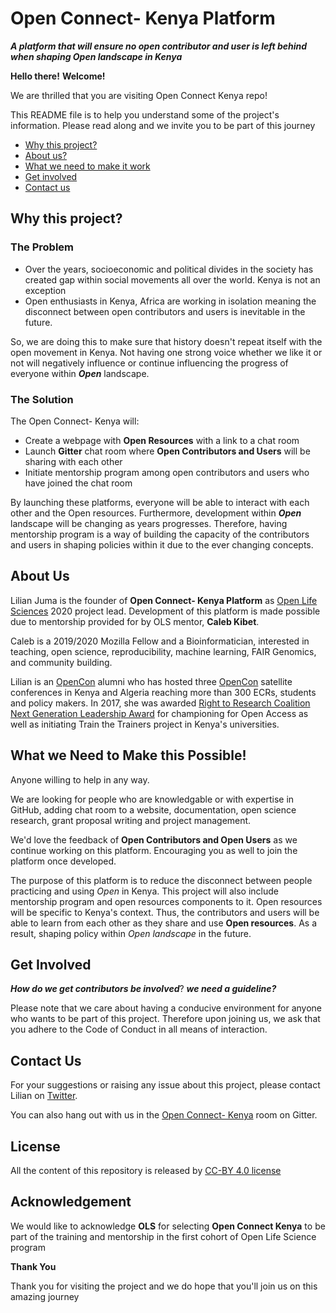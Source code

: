 # Open Connect- Kenya Platform

***A platform that will ensure no open contributor and user is left behind when shaping Open landscape in Kenya***

**Hello there!** 
**Welcome!**

We are thrilled that you are visiting Open Connect Kenya repo!

This README file is to help you understand some of the project's information. Please read along and we invite you to be part of this journey

* [Why this project?](https://github.com/Lilian9/Open_Connect_Kenya/blob/master/README.md#why-this-project)
* [About us?](https://github.com/Lilian9/Open_Connect_Kenya/blob/master/README.md#about-us)
* [What we need to make it work](https://github.com/Lilian9/Open_Connect_Kenya/blob/master/README.md#what-we-need-to-make-it-work)
* [Get involved](https://github.com/Lilian9/Open_Connect_Kenya/blob/master/README.md#get-involved)
* [Contact us](https://github.com/Lilian9/Open_Connect_Kenya/blob/master/README.md#contact-us)

## **Why this project?**

### **The Problem**
* Over the years, socioeconomic and political divides in the society has created gap within social movements all over the world. Kenya is not an exception
* Open enthusiasts in Kenya, Africa are working in isolation meaning the disconnect between open contributors and users is inevitable in the future.

So, we are doing this to make sure that history doesn't repeat itself with the open movement in Kenya. Not having one strong voice whether we like it or not will negatively influence or continue influencing the progress of everyone within **_Open_** landscape. 

### **The Solution**

The Open Connect- Kenya will:
* Create a webpage with **Open Resources** with a link to a chat room  
* Launch **Gitter** chat room where **Open Contributors and Users** will be sharing with each other
* Initiate mentorship program among open contributors and users who have joined the chat room

By launching these platforms, everyone will be able to interact with each other and the Open resources. Furthermore, development within **_Open_** landscape will be changing as years progresses. Therefore, having mentorship program is a way of building the capacity of the contributors and users in shaping policies within it due to the ever changing concepts.

## **About Us**

Lilian Juma is the founder of **Open Connect- Kenya Platform** as [Open Life Sciences](https://openlifesci.org/) 2020 project lead. Development of this platform is made possible due to mentorship provided for by OLS mentor, **Caleb Kibet**. 

Caleb is a 2019/2020 Mozilla Fellow and a Bioinformatician, interested in teaching, open science, reproducibility, machine learning, FAIR Genomics, and community building. 

Lilian is an [OpenCon](https://www.opencon2018.org/) alumni who has hosted three [OpenCon](https://www.opencon2018.org/) satellite conferences in Kenya and Algeria reaching more than 300 ECRs, students and policy makers. In 2017, she was awarded [Right to Research Coalition Next Generation Leadership Award](https://www.youtube.com/watch?v=H79sVT1bEb8&feature=youtu.be&fbclid=IwAR21OnV8SOsNEUdQ_7iN9EigSAblNZ_jhB_HOkg29n3lF5_rWpU4OMFGdQ0) for championing for Open Access as well as initiating Train the Trainers project in Kenya's universities.

## **What we Need to Make this Possible!**

Anyone willing to help in any way.

We are looking for people who are knowledgable or with expertise in GitHub, adding chat room to a website, documentation, open science research, grant proposal writing and project management.

We'd love the feedback of **Open Contributors and Open Users** as we continue working on this platform. Encouraging you as well to join the platform once developed.

The purpose of this platform is to reduce the disconnect between people practicing and using *Open* in Kenya. This project will also include mentorship program and open resources components to it. Open resources will be specific to Kenya's context. Thus, the contributors and users will be able to learn from each other as they share and use **Open resources**. As a result, shaping policy within *Open landscape* in the future.

## **Get Involved**

***How do we get contributors be involved***? **_we need a guideline?_**

Please note that we care about having a conducive environment for anyone who wants to be part of this project. Therefore upon joining us, we ask that you adhere to the Code of Conduct in all means of interaction.

## **Contact Us**

For your suggestions or raising any issue about this project, please contact Lilian on [Twitter](https://twitter.com/TheOnlyJuma).

You can also hang out with us in the [Open Connect- Kenya]( https://gitter.im/Open-Connect-Kenya/community) room on Gitter.

## **License**

All the content of this repository is released by [CC-BY 4.0 license](https://creativecommons.org/licenses/by/4.0/legalcode)

## **Acknowledgement**

We would like to acknowledge **OLS** for selecting **Open Connect Kenya** to be part of the training and mentorship in the first cohort of Open Life Science program

**Thank You**

Thank you for visiting the project and we do hope that you'll join us on this amazing journey
